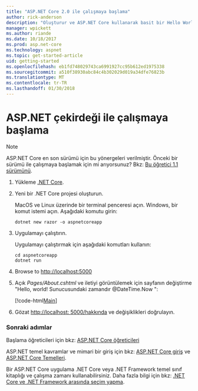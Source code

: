 ```yaml
---
title: "ASP.NET Core 2.0 ile çalışmaya başlama"
author: rick-anderson
description: "Oluşturur ve ASP.NET Core kullanarak basit bir Hello World uygulamanın çalıştığı hızlı bir öğretici."
manager: wpickett
ms.author: riande
ms.date: 10/18/2017
ms.prod: asp.net-core
ms.technology: aspnet
ms.topic: get-started-article
uid: getting-started
ms.openlocfilehash: eb1fd748029743ca6991927cc95b612ed1975338
ms.sourcegitcommit: a510f38930abc84c4b302029d019a34dfe76823b
ms.translationtype: MT
ms.contentlocale: tr-TR
ms.lasthandoff: 01/30/2018
---
```

# <a name="get-started-with-aspnet-core"></a>ASP.NET çekirdeği ile çalışmaya başlama

> [!NOTE]
> ASP.NET Core en son sürümü için bu yönergeleri verilmiştir. Önceki bir sürümü ile çalışmaya başlamak için mi arıyorsunuz? Bkz: [Bu öğretici 1.1 sürümünü](xref:getting-started-1.1).

1. Yükleme [.NET Core](https://www.microsoft.com/net/core/).

2. Yeni bir .NET Core projesi oluşturun.

   MacOS ve Linux üzerinde bir terminal penceresi açın. Windows, bir komut istemi açın. Aşağıdaki komutu girin:

    ```terminal
    dotnet new razor -o aspnetcoreapp
    ```
    
4. Uygulamayı çalıştırın.

    Uygulamayı çalıştırmak için aşağıdaki komutları kullanın:

    ```terminal
    cd aspnetcoreapp
    dotnet run
    ```

5. Browse to [http://localhost:5000](http://localhost:5000)

6. Açık *Pages/About.cshtml* ve iletiyi görüntülemek için sayfanın değiştirme "Hello, world! Sunucusundaki zamandır @DateTime.Now ":

    [!code-html[Main](getting-started/sample/getting-started/about.cshtml?highlight=9&range=1-9)]

7. Gözat [http://localhost: 5000/hakkında](http://localhost:5000/About) ve değişiklikleri doğrulayın.

### <a name="next-steps"></a>Sonraki adımlar

Başlama öğreticileri için bkz: [ASP.NET Core öğreticileri](tutorials/index.md)

ASP.NET temel kavramlar ve mimari bir giriş için bkz: [ASP.NET Core giriş](index.md) ve [ASP.NET Core Temelleri](fundamentals/index.md).

Bir ASP.NET Core uygulama .NET Core veya .NET Framework temel sınıf kitaplığı ve çalışma zamanı kullanabilirsiniz. Daha fazla bilgi için bkz: [.NET Core ve .NET Framework arasında seçim yapma](https://docs.microsoft.com/dotnet/articles/standard/choosing-core-framework-server).
